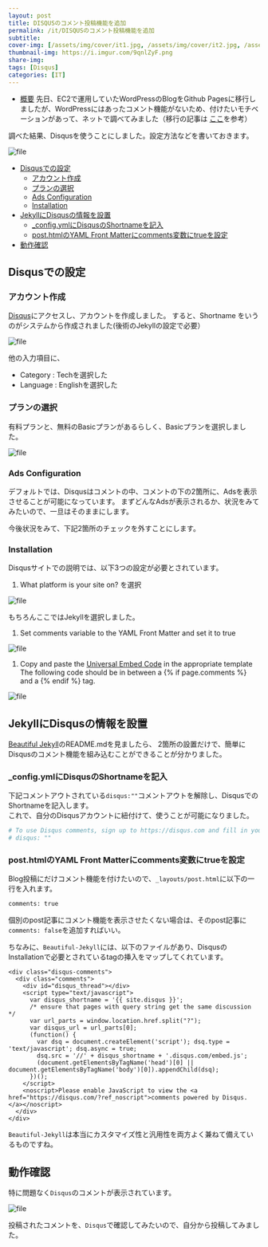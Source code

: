```yaml
---
layout: post
title: DISQUSのコメント投稿機能を追加
permalink: /it/DISQUSのコメント投稿機能を追加
subtitle: 
cover-img: [/assets/img/cover/it1.jpg, /assets/img/cover/it2.jpg, /assets/img/cover/it3.jpg]
thumbnail-img: https://i.imgur.com/9qnlZyF.png
share-img:
tags: [Disqus]
categories: [IT]
---
```


* [概要](#概要)
先日、EC2で運用していたWordPressのBlogをGithub Pagesに移行しましたが、WordPressにはあったコメント機能がないため、付けたいモチベーションがあって、ネットで調べてみました（移行の記事は [ここ](https://guaiguailei.net/it/migrate-aws-ec2-wordpress-to-github-pages)を参考）

調べた結果、Disqusを使うことにしました。設定方法などを書いておきます。

![file](https://i.imgur.com/9qnlZyF.png)

<!-- vim-markdown-toc GFM -->

* [Disqusでの設定](#disqusでの設定)
  * [アカウント作成](#アカウント作成)
  * [プランの選択](#プランの選択)
  * [Ads Configuration](#ads-configuration)
  * [Installation](#installation)
* [JekyllにDisqusの情報を設置](#jekyllにdisqusの情報を設置)
  * [_config.ymlにDisqusのShortnameを記入](#configymlにdisqusのshortnameを記入)
  * [post.htmlのYAML Front Matterにcomments変数にtrueを設定](#posthtmlのyaml-front-matterにcomments変数にtrueを設定)
* [動作確認](#動作確認)

<!-- vim-markdown-toc -->

## Disqusでの設定
### アカウント作成
[Disqus](https://disqus.com/)にアクセスし、アカウントを作成しました。
すると、Shortname をいうのがシステムから作成されました(後術のJekyllの設定で必要）

![file](https://i.imgur.com/LOZ8X8i.png)

他の入力項目に、
- Category : Techを選択した
- Language : Englishを選択した

### プランの選択
有料プランと、無料のBasicプランがあるらしく、Basicプランを選択しました。

![file](https://i.imgur.com/0NKD1La.png)

### Ads Configuration
デフォルトでは、Disqusはコメントの中、コメントの下の2箇所に、Adsを表示させることが可能になっています。
まずどんなAdsが表示されるか、状況をみてみたいので、一旦はそのままにします。

今後状況をみて、下記2箇所のチェックを外すことにします。

### Installation
Disqusサイトでの説明では、以下3つの設定が必要とされています。

1. What platform is your site on? を選択

![file](https://i.imgur.com/Nj6TXYt.png)

もちろんここではJekyllを選択しました。

1. Set comments variable to the YAML Front Matter and set it to true

![file](https://i.imgur.com/VDQRc20.png)

1. Copy and paste the [Universal Embed Code](https://guaiguailei-net.disqus.com/admin/install/platforms/universalcode) in the appropriate template
  The following code should be in between a {% if page.comments %} and a {% endif %} tag.

![file](https://i.imgur.com/AGRyj3W.png)

## JekyllにDisqusの情報を設置
[Beautiful Jekyll](https://github.com/daattali/beautiful-jekyll#readme)のREADME.mdを見ましたら、
2箇所の設置だけで、簡単にDisqusのコメント機能を組み込むことができることが分かりました。

### _config.ymlにDisqusのShortnameを記入
下記コメントアウトされている`disqus:""`コメントアウトを解除し、DisqusでのShortnameを記入します。  
これで、自分のDisqusアカウントに紐付けて、使うことが可能になりました。
```sh
# To use Disqus comments, sign up to https://disqus.com and fill in your Disqus shortname (NOT the userid)
# disqus: ""
```

### post.htmlのYAML Front Matterにcomments変数にtrueを設定
Blog投稿にだけコメント機能を付けたいので、`_layouts/post.html`に以下の一行を入れます。
```sh
comments: true
```

個別のpost記事にコメント機能を表示させたくない場合は、そのpost記事に`comments: false`を追加すればいい。

ちなみに、`Beautiful-Jekyll`には、以下のファイルがあり、DisqusのInstallationで必要とされているtagの挿入をマップしてくれています。

```
<div class="disqus-comments">
  <div class="comments">
    <div id="disqus_thread"></div>
    <script type="text/javascript">
	  var disqus_shortname = '{{ site.disqus }}';
	  /* ensure that pages with query string get the same discussion */
	  var url_parts = window.location.href.split("?");
	  var disqus_url = url_parts[0];
	  (function() {
		var dsq = document.createElement('script'); dsq.type = 'text/javascript'; dsq.async = true;
		dsq.src = '//' + disqus_shortname + '.disqus.com/embed.js';
		(document.getElementsByTagName('head')[0] || document.getElementsByTagName('body')[0]).appendChild(dsq);
	  })();
    </script>
    <noscript>Please enable JavaScript to view the <a href="https://disqus.com/?ref_noscript">comments powered by Disqus.</a></noscript>
  </div>
</div>
```

`Beautiful-Jekyll`は本当にカスタマイズ性と汎用性を両方よく兼ねて備えているものですね。

## 動作確認
特に問題なく`Disqus`のコメントが表示されています。

![file](https://i.imgur.com/kv9m5C3.png)

投稿されたコメントを、`Disqus`で確認してみたいので、自分から投稿してみました。

